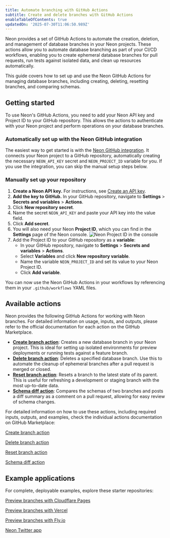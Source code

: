 ```yaml
---
title: Automate branching with GitHub Actions
subtitle: Create and delete branches with GitHub Actions
enableTableOfContents: true
updatedOn: '2025-07-30T11:06:50.989Z'
---
```


Neon provides a set of GitHub Actions to automate the creation, deletion, and management of database branches in your Neon projects.
These actions allow you to automate database branching as part of your CI/CD workflows, enabling you to create ephemeral database branches for pull requests, run tests against isolated data, and clean up resources automatically.

This guide covers how to set up and use the Neon GitHub Actions for managing database branches, including creating, deleting, resetting branches, and comparing schemas.

## Getting started

To use Neon's GitHub Actions, you need to add your Neon API key and Project ID to your GitHub repository. This allows the actions to authenticate with your Neon project and perform operations on your database branches.

### Automatically set up with the Neon GitHub integration

The easiest way to get started is with the [Neon GitHub integration](/docs/guides/neon-github-integration). It connects your Neon project to a GitHub repository, automatically creating the necessary `NEON_API_KEY` secret and `NEON_PROJECT_ID` variable for you. If you use the integration, you can skip the manual setup steps below.

### Manually set up your repository

1.  **Create a Neon API key.** For instructions, see [Create an API key](/docs/manage/api-keys#create-an-api-key).
2.  **Add the key to GitHub.** In your GitHub repository, navigate to **Settings** > **Secrets and variables** > **Actions**.
3.  Click **New repository secret**.
4.  Name the secret `NEON_API_KEY` and paste your API key into the value field.
5.  Click **Add secret**.
6.  You will also need your Neon **Project ID**, which you can find in the **Settings** page of the Neon console.
    ![Neon Project ID in the console](/docs/manage/settings_page.png)
7.  Add the Project ID to your GitHub repository as a **variable**:
    - In your GitHub repository, navigate to **Settings** > **Secrets and variables** > **Actions**.
    - Select **Variables** and click **New repository variable**.
    - Name the variable `NEON_PROJECT_ID` and set its value to your Neon Project ID.
    - Click **Add variable**.

You can now use the Neon GitHub Actions in your workflows by referencing them in your `.github/workflows` YAML files.

## Available actions

Neon provides the following GitHub Actions for working with Neon branches. For detailed information on usage, inputs, and outputs, please refer to the official documentation for each action on the GitHub Marketplace.

- **[Create branch action](https://github.com/marketplace/actions/neon-create-branch-github-action)**: Creates a new database branch in your Neon project. This is ideal for setting up isolated environments for preview deployments or running tests against a feature branch.
- **[Delete branch action](https://github.com/marketplace/actions/neon-database-delete-branch)**: Deletes a specified database branch. Use this to automate the cleanup of ephemeral branches after a pull request is merged or closed.
- **[Reset branch action](https://github.com/marketplace/actions/neon-database-reset-branch-action)**: Resets a branch to the latest state of its parent. This is useful for refreshing a development or staging branch with the most up-to-date data.
- **[Schema diff action](https://github.com/marketplace/actions/neon-schema-diff-github-action)**: Compares the schemas of two branches and posts a diff summary as a comment on a pull request, allowing for easy review of schema changes.

For detailed information on how to use these actions, including required inputs, outputs, and examples, check the individual actions documentation on GitHub Marketplace:

<DetailIconCards>

<a href="https://github.com/marketplace/actions/neon-create-branch-github-action" description="Creates a new database branch. Ideal for setting up isolated environments for preview deployments or feature testing." icon="github">Create branch action</a>

<a href="https://github.com/marketplace/actions/neon-database-delete-branch" description="Deletes a specified database branch. Use this to clean up ephemeral branches after a pull request is merged or closed." icon="github">Delete branch action</a>

<a href="https://github.com/marketplace/actions/neon-database-reset-branch-action" description="Resets a branch to the latest state of its parent. Useful for refreshing a development branch with production data." icon="github">Reset branch action</a>

<a href="https://github.com/marketplace/actions/neon-schema-diff-github-action" description="Compares the schema of two branches and posts a diff summary as a comment on a pull request." icon="github">Schema diff action</a>

</DetailIconCards>

## Example applications

For complete, deployable examples, explore these starter repositories:

<DetailIconCards>

<a href="https://github.com/neondatabase/preview-branches-with-cloudflare" description="Demonstrates using GitHub Actions workflows to create a Neon branch for every Cloudflare Pages preview deployment" icon="github">Preview branches with Cloudflare Pages</a>

<a href="https://github.com/neondatabase/preview-branches-with-vercel" description="Demonstrates using GitHub Actions workflows to create a Neon branch for every Vercel preview deployment" icon="github">Preview branches with Vercel</a>

<a href="https://github.com/neondatabase/preview-branches-with-fly" description="Demonstrates using GitHub Actions workflows to create a Neon branch for every Fly.io preview deployment" icon="github">Preview branches with Fly.io</a>

<a href="https://github.com/neondatabase/neon_twitter" description="Demonstrates using GitHub Actions workflows to create a Neon branch for schema validation and perform migrations" icon="github">Neon Twitter app</a>

</DetailIconCards>

<NeedHelp/>

